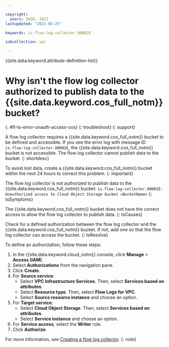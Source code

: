 ```yaml
---

copyright:
  years: 2020, 2021
lastupdated: "2021-05-25"

keywords: is.flow-log-collector.00002E

subcollection: vpc

---
```


{{site.data.keyword.attribute-definition-list}}

# Why isn't the flow log collector authorized to publish data to the {{site.data.keyword.cos_full_notm}} bucket?
{: #fl-ts-error-unauth-access-cos}
{: troubleshoot}
{: support}

A flow log collector requires a {{site.data.keyword.cos_full_notm}} bucket to be defined and accessible. If you see the error log with message ID `is.flow-log-collector.00002E`, the {{site.data.keyword.cos_full_notm}} bucket is not accessible. The flow log collector cannot publish data to the bucket. 
{: shortdesc}

To avoid lost data, create a {{site.data.keyword.cos_full_notm}} bucket within the next 24 hours to correct this problem.
{: important}

The flow log collector is not authorized to publish data to the {{site.data.keyword.cos_full_notm}} bucket: 
   `is.flow-log-collector.00002E: Unauthorized access to Cloud Object Storage bucket <BucketName>`
{: tsSymptoms}

The {{site.data.keyword.cos_full_notm}} bucket does not have the correct access to allow the flow log collector to publish data.
{: tsCauses}

Check for a defined authorization between the flow log collector and the {{site.data.keyword.cos_full_notm}} bucket. If not, add one so that the flow log collector can access the bucket.
{: tsResolve}

To define an authorization, follow these steps:

1. In the {{site.data.keyword.cloud_notm}} console, click **Manage** &gt; **Access (IAM)**.
1. Select **Authorizations** from the navigation pane.
1. Click **Create**.
1. For **Source service**:
   * Select **VPC Infrastructure Services**. Then, select **Services based on attributes**.
   * Select **Resource type**. Then, select **Flow Logs for VPC**.
   * Select **Source resource instance** and choose an option.
1. For **Target service**:
   * Select **Cloud Object Storage**. Then, select **Services based on attributes**.
   * Select **Service instance** and choose an option.
1. For **Service access**, select the **Writer** role.
1. Click **Authorize**.

For more information, see [Creating a flow log collector](/docs/vpc?topic=vpc-ordering-flow-log-collector).
{: note}
